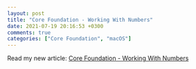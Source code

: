 ```yaml
---
layout: post
title: "Core Foundation - Working With Numbers"
date: 2021-07-19 20:16:53 +0300
comments: true
categories: ["Core Foundation", "macOS"] 
---
```


Read my new article: [Core Foundation - Working With Numbers](https://medium.matsinopoulos.gr/core-foundation-working-with-numbers-1ef9f259f4d3)
